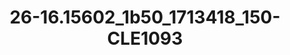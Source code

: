 ---
title: 26-16.15602_1b50_1713418_150-CLE1093
image: 26-16.15602_1b50_1713418_150-CLE1093.jpg
brand: sposo
layout: vestito
---